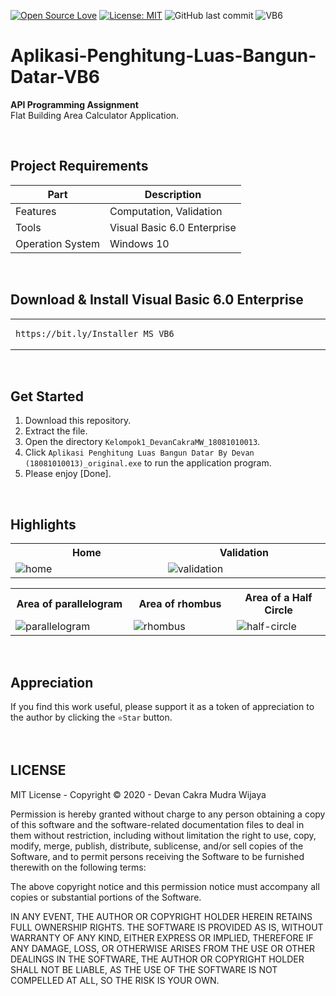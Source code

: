 [![Open Source Love](https://badges.frapsoft.com/os/v1/open-source.svg?style=flat)](https://github.com/ellerbrock/open-source-badges/)
[![License: MIT](https://img.shields.io/badge/License-MIT-blue.svg?logo=github&color=%23F7DF1E)](https://opensource.org/licenses/MIT)
![GitHub last commit](https://img.shields.io/github/last-commit/devancakra/Aplikasi-Penghitung-Luas-Bangun-Datar-VB6)
![VB6](https://img.shields.io/badge/Visual%20Basic%206-%2340099C.svg?&style=flat&logo=visualbasic&logoColor=white)

# Aplikasi-Penghitung-Luas-Bangun-Datar-VB6
<strong>API Programming Assignment</strong><br>
Flat Building Area Calculator Application.

<br>

## Project Requirements
| Part | Description |
| --- | --- |
| Features | Computation, Validation |
| Tools | Visual Basic 6.0 Enterprise |
| Operation System | Windows 10 |

<br>

## Download & Install Visual Basic 6.0 Enterprise

<table><tr><td width="840">
  
```
https://bit.ly/Installer_MS_VB6
```

</td></tr></table>

<br>

## Get Started
1. Download this repository.<br>
2. Extract the file.<br>
3. Open the directory ``` Kelompok1_DevanCakraMW_18081010013 ```.<br>
4. Click ``` Aplikasi Penghitung Luas Bangun Datar By Devan (18081010013)_original.exe ``` to run the application program.<br>
5. Please enjoy [Done].

<br>

## Highlights
<table>
<tr>
<th width="420">Home</th>
<th width="420">Validation</th>
</tr>
<tr>
<td><img src="https://github.com/devancakra/Aplikasi-Penghitung-Luas-Bangun-Datar-VB6/assets/54527592/d257c31e-a070-4c11-8b27-22e864f30dd8" alt="home"></td>
<td><img src="https://github.com/devancakra/Aplikasi-Penghitung-Luas-Bangun-Datar-VB6/assets/54527592/7cd25fe3-f2f2-40be-8985-e795e04e959d" alt="validation"></td>
</tr>
</table>
<table>
<tr>
<th width="280">Area of parallelogram</th>
<th width="280">Area of rhombus</th>
<th width="280">Area of a Half Circle</th>
</tr>
<tr>
<td><img src="https://github.com/devancakra/Aplikasi-Penghitung-Luas-Bangun-Datar-VB6/assets/54527592/82e904bb-309c-4d68-b17f-d7d260ce2f93" alt="parallelogram"></td>
<td><img src="https://github.com/devancakra/Aplikasi-Penghitung-Luas-Bangun-Datar-VB6/assets/54527592/a3f2aac0-b2e9-4cb3-9981-aa6ecb5f1086" alt="rhombus"></td>
<td><img src="https://github.com/devancakra/Aplikasi-Penghitung-Luas-Bangun-Datar-VB6/assets/54527592/15af89db-ab31-484d-978a-f8458bd88c35" alt="half-circle"></td>
</tr>
</table>

<br>

## Appreciation
If you find this work useful, please support it as a token of appreciation to the author by clicking the ``` ⭐Star ``` button.

<br>

## LICENSE
MIT License - Copyright © 2020 - Devan Cakra Mudra Wijaya

Permission is hereby granted without charge to any person obtaining a copy of this software and the software-related documentation files to deal in them without restriction, including without limitation the right to use, copy, modify, merge, publish, distribute, sublicense, and/or sell copies of the Software, and to permit persons receiving the Software to be furnished therewith on the following terms:

The above copyright notice and this permission notice must accompany all copies or substantial portions of the Software.

IN ANY EVENT, THE AUTHOR OR COPYRIGHT HOLDER HEREIN RETAINS FULL OWNERSHIP RIGHTS. THE SOFTWARE IS PROVIDED AS IS, WITHOUT WARRANTY OF ANY KIND, EITHER EXPRESS OR IMPLIED, THEREFORE IF ANY DAMAGE, LOSS, OR OTHERWISE ARISES FROM THE USE OR OTHER DEALINGS IN THE SOFTWARE, THE AUTHOR OR COPYRIGHT HOLDER SHALL NOT BE LIABLE, AS THE USE OF THE SOFTWARE IS NOT COMPELLED AT ALL, SO THE RISK IS YOUR OWN.
